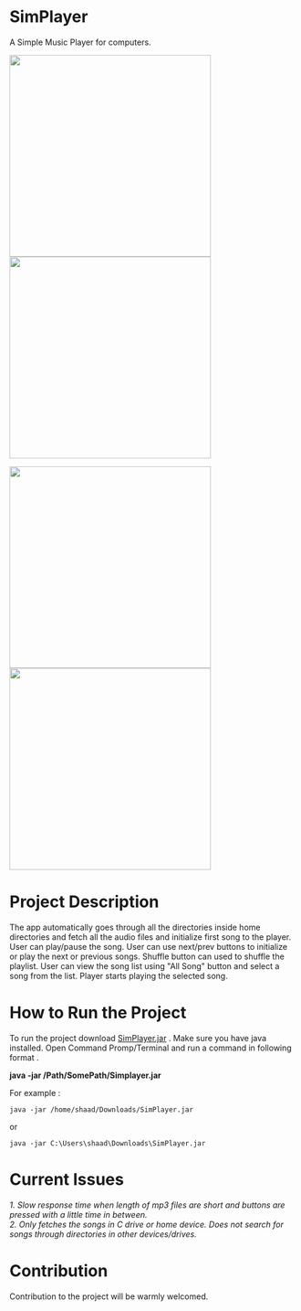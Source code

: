 # SimPlayer 
A Simple Music Player for computers.

<img src = "https://user-images.githubusercontent.com/67102615/90949121-768df280-e467-11ea-932c-faef7fbf21bb.png" width ="353" />       <img src = "https://user-images.githubusercontent.com/67102615/90949285-04b6a880-e469-11ea-9ce7-0a180431c040.png" width ="353" /> 

<img src = "https://user-images.githubusercontent.com/67102615/90949277-f799b980-e468-11ea-9596-c99fabc234d7.png" width ="353" />        <img src = "https://user-images.githubusercontent.com/67102615/90949507-3f6d1080-e46a-11ea-87e9-ccf6381c8905.png" width ="353" /> 


# Project Description

The app automatically goes through all the directories inside home directories and fetch all the audio files and initialize first song to the player. User can play/pause the song. User can use next/prev buttons to initialize or play the next or previous songs. Shuffle button can used to shuffle the playlist.
User can view the song list using "All Song" button and select a song from the list. Player starts playing the selected song.

# How to Run the Project

To run the project download [SimPlayer.jar](https://github.com/Shaad7/SimPlayer/releases/tag/v0.5) . Make sure you have java installed. Open Command Promp/Terminal and run a command in following format .

**java -jar /Path/SomePath/Simplayer.jar**

For example : 

```
java -jar /home/shaad/Downloads/SimPlayer.jar
```
or
```
java -jar C:\Users\shaad\Downloads\SimPlayer.jar
```

# Current Issues

*1. Slow response time when length of mp3 files are short and buttons are pressed with a little time in between.* <br />
*2. Only fetches the songs in C drive or home device. Does not search for songs through directories in other devices/drives.*

# Contribution
Contribution to the project will be warmly welcomed.
